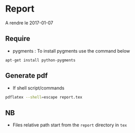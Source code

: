# Report
A rendre le 2017-01-07

## Require
- pygments :
To install pygments use the command below
```shell
apt-get install python-pygments
```

## Generate pdf
- If shell script/commands
```bash
pdflatex --shell=escape report.tex
```
## NB
- Files relative path start from the `report` directory in `tex`
